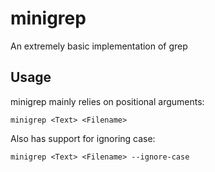 # minigrep

An extremely basic implementation of grep

## Usage
minigrep mainly relies on positional arguments:
```
minigrep <Text> <Filename>
```

Also has support for ignoring case:
```
minigrep <Text> <Filename> --ignore-case
```
 
